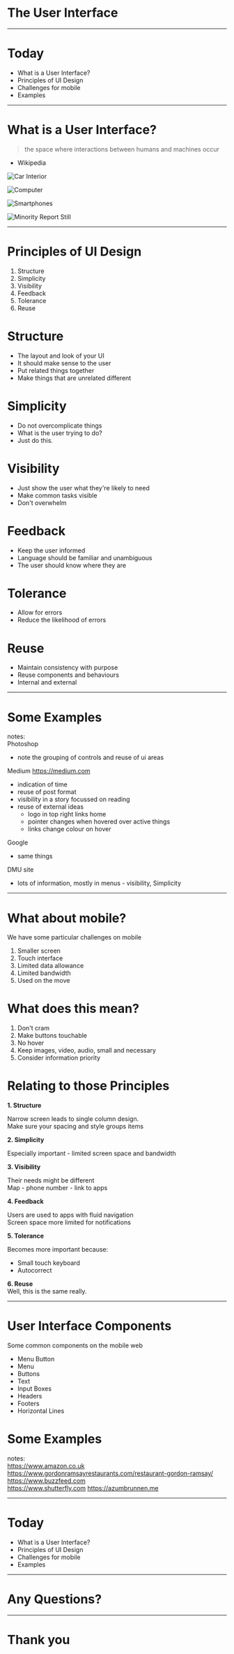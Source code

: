 # The User Interface

---

# Today
* What is a User Interface?
* Principles of UI Design
* Challenges for mobile
* Examples

---

# What is a User Interface?

> the space where interactions between humans and machines occur  
<!-- .element: class="fragment" data-fragment-index="1" -->
- Wikipedia <!-- .element: class="fragment" data-fragment-index="1" -->


![Car Interior](https://hips.hearstapps.com/hmg-prod.s3.amazonaws.com/images/screen-shot-2018-07-20-at-9-37-00-am-1532093849.png)


![Computer](https://www.btechfix.com/wp-content/uploads/2018/08/PERSONAL-COMPUTER-i3-530-1ST-GEN-2.93GHz.jpg)


![Smartphones](https://upload.wikimedia.org/wikipedia/commons/thumb/0/0e/Fotos_produzidas_pelo_Senado_%2830554309793%29.jpg/2560px-Fotos_produzidas_pelo_Senado_%2830554309793%29.jpg)


![Minority Report Still](https://www.datasciencegraduateprograms.com/wp-content/uploads/2018/03/minority-report-future.jpg)

---

# Principles of UI Design
1. Structure
2. Simplicity
3. Visibility
4. Feedback
5. Tolerance
6. Reuse


# Structure
* The layout and look of your UI  
* It should make sense to the user  
* Put related things together  
* Make things that are unrelated different  


# Simplicity
* Do not overcomplicate things  
* What is the user trying to do?  
* Just do this.  


# Visibility
* Just show the user what they're likely to need  
* Make common tasks visible   
* Don't overwhelm     


# Feedback  
* Keep the user informed  
* Language should be familiar and unambiguous  
* The user should know where they are  


# Tolerance  
* Allow for errors   
* Reduce the likelihood of errors  


# Reuse
* Maintain consistency with purpose  
* Reuse components and behaviours  
* Internal and external  

---

# Some Examples

notes:  
Photoshop  
- note the grouping of controls and reuse of ui areas  

Medium <https://medium.com>  
- indication of time  
- reuse of post format  
- visibility in a story focussed on reading  
- reuse of external ideas  
  - logo in top right links home
  - pointer changes when hovered over active things
  - links change colour on hover

Google  
- same things  

DMU site  
- lots of information, mostly in menus - visibility, Simplicity

---

# What about mobile?

We have some particular challenges on mobile
1. Smaller screen <!-- .element: class="fragment" -->
2. Touch interface <!-- .element: class="fragment" -->
3. Limited data allowance <!-- .element: class="fragment" -->
4. Limited bandwidth <!-- .element: class="fragment" -->
5. Used on the move <!-- .element: class="fragment" -->


# What does this mean?

1. Don't cram <!-- .element: class="fragment" -->
2. Make buttons touchable <!-- .element: class="fragment" -->
3. No hover <!-- .element: class="fragment" -->
4. Keep images, video, audio, small and necessary <!-- .element: class="fragment" -->
5. Consider information priority <!-- .element: class="fragment" -->


# Relating to those Principles


**1. Structure**  

Narrow screen leads to single column design.  
Make sure your spacing and style groups items


**2. Simplicity**   

Especially important - limited screen space and bandwidth


**3. Visibility**    

Their needs might be different  
Map - phone number - link to apps


**4. Feedback**   

Users are used to apps with fluid navigation  
Screen space more limited for notifications  


**5. Tolerance**  

Becomes more important because:
* Small touch keyboard  
* Autocorrect  


**6. Reuse**  
Well, this is the same really.

---

# User Interface Components

Some common components on the mobile web

* Menu Button
* Menu
* Buttons
* Text
* Input Boxes
* Headers
* Footers
* Horizontal Lines


# Some Examples

notes:  
<https://www.amazon.co.uk>  
<https://www.gordonramsayrestaurants.com/restaurant-gordon-ramsay/>  
<https://www.buzzfeed.com>  
<https://www.shutterfly.com>
<https://azumbrunnen.me>

---

# Today
* What is a User Interface?
* Principles of UI Design
* Challenges for mobile
* Examples

---

# Any Questions?

---

# Thank you
